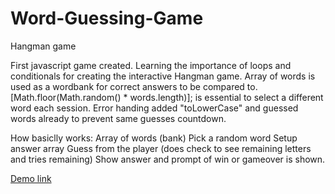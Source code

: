 # Word-Guessing-Game
Hangman game

First javascript game created.
Learning the importance of loops and conditionals for creating the interactive Hangman game.
Array of words is used as a wordbank for correct answers to be compared to.
[Math.floor(Math.random() * words.length)]; is essential to select a different word each session.
Error handing added "toLowerCase" and guessed words already to prevent same guesses countdown.

How basiclly works:
Array of words (bank)
Pick a random word
Setup answer array
Guess from the player (does check to see remaining letters and tries remaining)
Show answer and prompt of win or gameover is shown.


[Demo link](https://dev-lam.github.io/Word-Guess-Game/)
